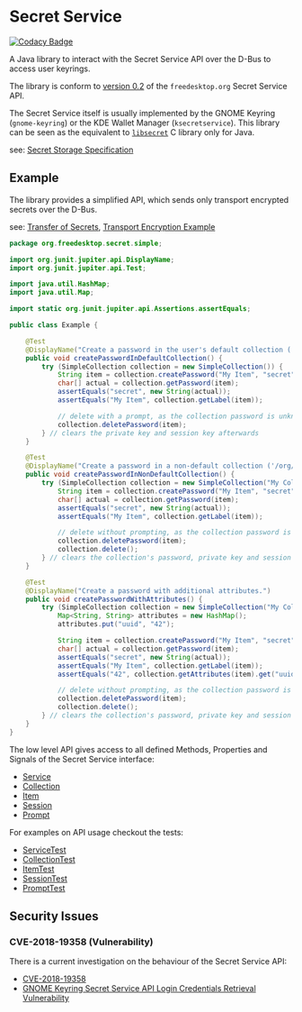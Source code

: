 # Secret Service

[![Codacy Badge](https://api.codacy.com/project/badge/Grade/61897aae6b5842f8a35ec81ca02112e3)](https://www.codacy.com?utm_source=github.com&amp;utm_medium=referral&amp;utm_content=swiesend/secret-service&amp;utm_campaign=Badge_Grade)

A Java library to interact with the Secret Service API over the D-Bus to access user keyrings.

The library is conform to [version 0.2](https://specifications.freedesktop.org/secret-service/) of the `freedesktop.org`
Secret Service API.

The Secret Service itself is usually implemented by the GNOME Keyring (`gnome-keyring`) or the KDE Wallet Manager (`ksecretservice`).
This library can be seen as the equivalent to [`libsecret`](https://wiki.gnome.org/Projects/Libsecret) C library only for Java.

see: [Secret Storage Specification](https://www.freedesktop.org/wiki/Specifications/secret-storage-spec/)

## Example

The library provides a simplified API, which sends only transport encrypted secrets over the D-Bus.

see: [Transfer of Secrets](https://specifications.freedesktop.org/secret-service/ch07.html),
[Transport Encryption Example](src/test/java/org/freedesktop/secret/integration/IntegrationTest.java)

```java
package org.freedesktop.secret.simple;

import org.junit.jupiter.api.DisplayName;
import org.junit.jupiter.api.Test;

import java.util.HashMap;
import java.util.Map;

import static org.junit.jupiter.api.Assertions.assertEquals;

public class Example {

    @Test
    @DisplayName("Create a password in the user's default collection ('/org/freedesktop/secrets/aliases/default').")
    public void createPasswordInDefaultCollection() {
        try (SimpleCollection collection = new SimpleCollection()) {
            String item = collection.createPassword("My Item", "secret");
            char[] actual = collection.getPassword(item);
            assertEquals("secret", new String(actual));
            assertEquals("My Item", collection.getLabel(item));

            // delete with a prompt, as the collection password is unknown.
            collection.deletePassword(item);
        } // clears the private key and session key afterwards
    }

    @Test
    @DisplayName("Create a password in a non-default collection ('/org/freedesktop/secrets/collection/xxxx').")
    public void createPasswordInNonDefaultCollection() {
        try (SimpleCollection collection = new SimpleCollection("My Collection", "super secret")) {
            String item = collection.createPassword("My Item", "secret");
            char[] actual = collection.getPassword(item);
            assertEquals("secret", new String(actual));
            assertEquals("My Item", collection.getLabel(item));

            // delete without prompting, as the collection password is known.
            collection.deletePassword(item);
            collection.delete();
        } // clears the collection's password, private key and session key afterwards
    }

    @Test
    @DisplayName("Create a password with additional attributes.")
    public void createPasswordWithAttributes() {
        try (SimpleCollection collection = new SimpleCollection("My Collection", "super secret")) {
            Map<String, String> attributes = new HashMap();
            attributes.put("uuid", "42");

            String item = collection.createPassword("My Item", "secret", attributes);
            char[] actual = collection.getPassword(item);
            assertEquals("secret", new String(actual));
            assertEquals("My Item", collection.getLabel(item));
            assertEquals("42", collection.getAttributes(item).get("uuid"));

            // delete without prompting, as the collection password is known.
            collection.deletePassword(item);
            collection.delete();
        } // clears the collection's password, private key and session key afterwards
    }
}
```

The low level API gives access to all defined Methods, Properties and Signals of the Secret Service 
interface:

* [Service](src/main/java/org/freedesktop/secret/Service.java)
* [Collection](src/main/java/org/freedesktop/secret/Collection.java)
* [Item](src/main/java/org/freedesktop/secret/Item.java)
* [Session](src/main/java/org/freedesktop/secret/Session.java)
* [Prompt](src/main/java/org/freedesktop/secret/Prompt.java)

For examples on API usage checkout the tests:

* [ServiceTest](src/test/java/org/freedesktop/secret/ServiceTest.java)
* [CollectionTest](src/test/java/org/freedesktop/secret/CollectionTest.java)
* [ItemTest](src/test/java/org/freedesktop/secret/ItemTest.java)
* [SessionTest](src/test/java/org/freedesktop/secret/SessionTest.java)
* [PromptTest](src/test/java/org/freedesktop/secret/PromptTest.java)

## Security Issues

### CVE-2018-19358 (Vulnerability)

There is a current investigation on the behaviour of the Secret Service API:

* [CVE-2018-19358](https://nvd.nist.gov/vuln/detail/CVE-2018-19358)
* [GNOME Keyring Secret Service API Login Credentials Retrieval Vulnerability](https://tools.cisco.com/security/center/viewAlert.x?alertId=59179)
